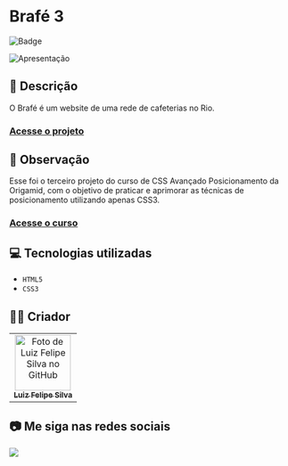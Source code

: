 # Brafé 3

![Badge](http://img.shields.io/static/v1?label=STATUS&message=CONCLUIDO&color=GREEN&style=for-the-badge)

<img src="https://github.com/luizfelipe9627/brafe-3/blob/main/src/assets/apresentacao.gif" alt="Apresentação">

## 📄 Descrição

O Brafé é um website de uma rede de cafeterias no Rio.

### <a href="https://luizfelipe9627-brafe-3.netlify.app">Acesse o projeto</a>

## 📑 Observação

Esse foi o terceiro projeto do curso de CSS Avançado Posicionamento da Origamid, com o objetivo de praticar e aprimorar as técnicas de posicionamento utilizando apenas CSS3.

### <a href="https://www.origamid.com/curso/css-avancado-posicionamento">Acesse o curso</a>

## 💻 Tecnologias utilizadas

- `HTML5`
- `CSS3`
## 🧑‍💻 Criador

<table>
  <tr>
    <td align="center">
      <a href="https://github.com/luizfelipe9627">
        <img src="https://github.com/luizfelipe9627.png" width="100px;" alt="Foto de Luiz Felipe Silva no GitHub"/><br>
        <sub>
          <b>Luiz Felipe Silva</b>
        </sub>
      </a>
    </td>
  </tr>
</table>

## 📷 Me siga nas redes sociais<br>

<p align="left">
  <a href="https://www.linkedin.com/in/luizfelipe9627/" target="_blank"><img src="https://img.shields.io/badge/-LinkedIn-%230077B5?style=for-the-badge&logo=linkedin&logoColor=white"></a>
</p>

